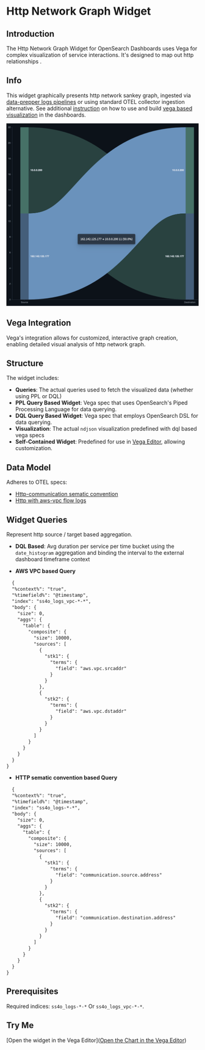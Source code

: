 
# Http Network Graph Widget

## Introduction
The Http Network Graph Widget for OpenSearch Dashboards uses Vega for complex visualization of service interactions. It's designed to map out http relationships .

## Info
This widget graphically presents http network sankey graph, ingested via [data-prepper logs pipelines](https://opensearch.org/docs/2.4/data-prepper/pipelines/configuration/sources/otel-logs-source/) or using standard OTEL collector ingestion alternative.
See additional [instruction](../../vega-visualizations.md) on how to use and build [vega based visualization](https://opensearch.org/docs/latest/dashboards/visualize/viz-index/#vega) in the dashboards.

![Http Network Visualization](http-network-graph.png)

## Vega Integration
Vega's integration allows for customized, interactive graph creation, enabling detailed visual analysis of http network graph.

## Structure
The widget includes:
- **Queries**: The actual queries used to fetch the visualized data (whether using PPL or DQL)
- **PPL Query Based Widget**: Vega spec that uses OpenSearch's Piped Processing Language for data querying.
- **DQL Query Based Widget**: Vega spec that employs OpenSearch DSL for data querying.
- **Visualization**: The actual `ndjson` visualization predefined with dql based vega specs
- **Self-Contained Widget**: Predefined for use in [Vega Editor](https://vega.github.io/editor/), allowing customization.

## Data Model
Adheres to OTEL specs:
- [Http-communication sematic convention](https://github.com/opensearch-project/opensearch-catalog/blob/main/schema/observability/logs/communication-1.0.0.mapping)
- [Http with aws-vpc flow logs](https://github.com/opensearch-project/opensearch-catalog/blob/main/schema/observability/logs/aws/aws_vpc_flow-1.0.0.mapping)

## Widget Queries

Represent http source / target based aggregation.
 
- **DQL Based**:
Avg duration per service per time bucket using the `date_histogram` aggregation and binding the interval to the external dashboard timeframe context

- **AWS VPC based Query**
```json5
  {
  "%context%": "true",
  "%timefield%": "@timestamp",
  "index": "ss4o_logs_vpc-*-*",
  "body": {
    "size": 0,
    "aggs": {
      "table": {
        "composite": {
          "size": 10000,
          "sources": [
            {
              "stk1": {
                "terms": {
                  "field": "aws.vpc.srcaddr"
                }
              }
            },
            {
              "stk2": {
                "terms": {
                  "field": "aws.vpc.dstaddr"
                }
              }
            }
          ]
        }
      }
    }
  }
}
```

- **HTTP sematic convention based Query**
```json5
  {
  "%context%": "true",
  "%timefield%": "@timestamp",
  "index": "ss4o_logs-*-*",
  "body": {
    "size": 0,
    "aggs": {
      "table": {
        "composite": {
          "size": 10000,
          "sources": [
            {
              "stk1": {
                "terms": {
                  "field": "communication.source.address"
                }
              }
            },
            {
              "stk2": {
                "terms": {
                  "field": "communication.destination.address"
                }
              }
            }
          ]
        }
      }
    }
  }
}
```

## Prerequisites
Required indices:  `ss4o_logs-*-*` Or `ss4o_logs_vpc-*-*`.

## Try Me
[Open the widget in the Vega Editor]([Open the Chart in the Vega Editor](https://vega.github.io/editor/#/url/vega/N4IgJAzgxgFgpgWwIYgFwhgF0wBwqgegIDc4BzJAOjIEtMYBXAI0poHsDp5kTykSArJQBWENgDsQAGhAATJJhSoA2qHFIEcNCABOSAO4ARBShkAzNjuSY0oHDrY44OzAE9tSMmR19M7cRCUikwANnCUTAxQANZwmBAgAL4ymHoBFlZoqiBuTtoZCAwhpiBwAB722vKYDAiUsa6UEJjRAIzSIEgJ6M1tSVKguVroBUUl5ZXo1bX1cI29AEwdXdqL-YOueSOWhcUdEzpVCjOybFAA+lBsDOI2Mis9NABeWokAujLESCEMcN2DbDY0TQrRSNE0snO1xsqDM3wgcBk5wgMCQOlk-xybEUIRBMggUSgfwgZiKeJAEGiNBwTlkaAADOYkDQwnTUPTkhg6JjMNjvmgFgsZMgysirj40OIiiEZDBuVk3pzPN5fP4eUhQsNQEgzJhnOcGrYKS12uhWgA2BaUVoAFitrQWQlaAHZnR01mb6ZQvV6FvT6f0QJEYnFutlDahQL1TSBWj7vZQ-QH8S0lmbLda7dbHdbXYHThcrjcYa1Qca+p6E77-e7U9oLfasw6nXn8c9hqXkqAI1GTfWM7b7TmXW6U9E07H49WA5yC5drrcQWXo-3G0OW6PyxO41XEzW2y8l+9EieuyB1JptOI2LI-u7rjoido9EYTB1Ukh0jsshstiAzCyeqHDIBzaAAhN41w4AAynAYRQLyOgAAQAD4oUhkEMDBcFwAhlhNCaSEALxEUh0x1NGqHoZh2HwYhBHjsRpHkQxSxnkM+Q7GM+wVIcUzHBRJoANQsWs9zdCAhrsZswz-mwIR0uYNBwRiWTlu0Y5LB8nRhsaSAxB03g4AAknSioDDkMmcVY3EgbxRw1IJ+nRExSEAOTRm5SEAPxkQJDGtCJ-mLEhqB+Y5rFBRFK7iasliYAAYspCnrJZf7NM5hkOFhTDuCoekGdpYguEaAEqXFLhJeVMiWLefFyH8RLiLINDiGQgZlSljyHtJf6jHsdmTCAAAULGuPSUUzK4rQAJQEEssXoK4UBJOZagaLJNEJPiD5Pug163ttORpCS34qL+snKj4FB6llUG5WpGUGTIRmmSA2mdap+UQO2701Xgj21H9OlqbyOLvb1slPcCL3ZTgD3fYohU7SVkb-slbIgK9ikgLVzhVI1cDNa17Wcp92hg-ykPWbs4z2T0UDfHAw1ua4blSOFU30jNywSdATOyAAmjOFkcdsNkDaU9MUozYQs2zHNjbNvOrLLcBC+01Pi7TPFDaJSMuSR7meSr6A6DQZBYAAMhqcGpWLckS3Tev+ZTIQEKcyCtfLbkzcorRvKbIBOI+ROKGQrxreeG0E80rUKP4AByN53jtDCh1eKdHR+X6ZOdaWyQBIRAbr9X685rkeambmrWeF6yerEdHWI6d7eeWfvidBQ-gX+SAfjg1l8FBuVybWsgCEgLRFhHRmA4CCx346h+BIyeHR0EaSXMs8Y7phraQ8yg5GiEc2FHDshK10Q4AoMAdJYymLugMAP08Ejg-iqJ-i1ngSPyaeh0FkaUCDMmY+0Vv5ZaPNOQt1DgADWAdLfmcs3JlHZsbE0vskJCSQkwT8sh9A0FkPQFmaDoEpBPnEIBaMQEyzAazdBLFFA6FPpQKBgZmGnwQTQpBatSHoKruOX2SRx79WdvVNIEcfZ+3pG8AAtMg5mDCIHRXbDzRaxoHCxAAOpEPoPbKy2tbJSxdqol4Hs2Be3ENI-2gcNEhyauHSO7x8RqzDOtS86AyjvkMUGfBHRJGyUIcQu+MhPbMkkIjPomlgY31kC1NqAB5BgJd2TegEDIOJCSyDGXEOIfGaSACcAg64xyWj4v8l98logCZ+CO2h4AWywB0cJrUjTVCUO3deSlypLU1qUzxIAriT2Ar3dAtV464hkIE7QjM9RkEsO4MJliIntLfGbAwxhFA716epERFl66rANonDa2dfETPUFM3QdThhH2grtLQMhDB-CXgnCQwNWmRKPjFLcEMD5lDvPnB+YdtBMGxLyBerimbaG8SBcQVxbxGmKEwOCmIsLVC1DkcoMIoxqyOc5E5mgjrk3QF8H4rxTxnmBU-CecBdTujxeUlxIBkA6GiO4sZwdb4dEOegRucAACyaIYb-nnms7ZfLZBN0DFAS+OA0CpF+HChFmL0UKExc0LRtzBgvO0DRWCdFLBIQAGTGownDA1uF6LQxIoI1oNcoVhFmfJSwOyuq-LPIo51Iy3WYxXMyzVQI4C6JCaVDGRytUhv0ZyG++i0Ykq5dGlMWrEk3ygHQPKUYLaXPAvqnCeFkKmqQsNGiAAJNgpAdABVcvrNoVFzVQXLZW1iNbh7jhmj5JCXpCmhS7ZQAAzIGJ4rVbzeLRj9MgOb0AQQtfmxCJqzUlrhk25w1aja1taPWstFbV0hXXW2hYHbfKbrCiLLE8k-DyvHdm-k-FoqERwV5QASYTuWwZzQSjFH0AB1MBeRwQUBQo1grtg5uzb0ZgsGPqQtBlmb6AOYCAxFBxYdPCInctaAApJB9yM0a4nllDuvivYU1pozUaMlvwQSUtFr4nwCEeVlKxnDIVbLZ5irRh0vVcMEiciJiq4BtwCmgCLricdjKhkutGQm7GgZglxtxdCrxHQ8HNSo5yNVt00ZjoU06pTPT3XQ0DJm9GuzFFCzPa4NMwnw2gNZILTWSkQghFTfpMjaMKPDC9OaTkvIL3UiNBOqdch-LYzfV5aDf6kLwcQzMN2oGpDgew+F4tkXossWQ7cVDoHMNJdw-sjAhGw1OZc+mtw5HviUdQK0ajF0KbYrY5Y8VnStqBlakBfSfhSBoDhCEBEyqU5Gg05i7TFIb2iboSgtBKiZjQw7TgmLdRzaW0wDbFFIRO0qYIXomA-C5tIQABy9rkft8hIBloBbG9oBbTQ1bmbfaJW79m5psXuJfSdF3J23uCxFJb1tbbrd8m5MIuovJhTcr939gY8EIiqZijz2gEBENkE6sm79tFwCaTikA8P0BgpSj5+r17PvjY1BAa7ZnhZyIewLJ7SEAB8SFWj9s7SxULYO8Onho3+GiLT1nZF5d9pACVLDQRfvoAAgk5joHn3HMpzqdPO2QHZFxLoPLjUFLUFtrtpPjA2aGCaIyAMoK0idBbkzAeaRnyvkrQP2jkMhzfW8q-t+3GAMfLad8MO3nOWXCo5Q7HnMgBc0QAEp-DiA1heHH1mC+FzoUXbAJdS94-CvXoAw5CYkzofJOgQ9IBagwTEOPvOOdE6AHHIAADECUBAJWdAlcXgZA2xE99oSvUBWgd47031IQao133cxV4YCxOSNI9-GmzoAefP3d80-DIBHcT96VPuG2hHc+6G0aRwrmyuD5t1V+fL9K1b9I7v8vQ+GSUGdD71l7Ke4Oz1GUO4IA2vOA6zQLrsJ4SIlKKnxF+vUlQBjcw1l8mMoI19ttAxdgYQvQSkZBzsl8uoV9wCZ9McoCigYDKAMlcYzAzAEQYQR9Xts1W90BHF8ZORoc4JWo4cL90BEd4kUdzA0dZ8scK88c6QCcn8SCQAE99AkJJdcRKVFRhC2xicOVg9l1CtPhaDgBOR3l844BSBbgJIAABGiFjaIVABAa4BEKQkATfdAYAaMVAcuGIW1TyBdd9agHQEyWQDmRYEw4eZycw6uSw1nGw0yRIVKRQsOCSbQwvOAaEDoAwkAWQ2uA5RjPNQ1UZHHHrPrXGL5dPJQ+IbQNQ5jYVVAWVGgGIMCYInADFbQIwg2Rw+9Zyewk0EombA2FwtoLyItdw2w8o8cSopyMwoiQRBYOos1Bozw7w5I-3XxLI56X3NlCQqCMPfAgxb+UIIY4EZlEIuI5xbSK4cQACdqNGGZNGOZcgRZNSSvAQG0AAIX7UKUKQ6Er3NHpEKQWAAGFkwq9DB+1Lj9tzRzjCkXR6RDj9tzibjxd9sABRcXf484wwc0Q4mvTcSvQ4wpP4-bb4mQSvQwP4w4m0AQc48XcXc0AQAQV4hE-450c0c0G0G4iGe4R8IrcbfYo4k4s4pUHwJQazKXdAKk4404wMWHALXvFvZkg41k2kzJblcdLk2SFkmkwMOjLHETNvXksUzkHQIoDVYU6U6ktkmBL+RUrVZUvkpvVwBAPHCkrU2UlIQnRkyk2QMwOAAQOlDhPQFkA0nklU-knIOgXTUAYZV1Zk80uAftOAb4mBNwV0rGBgIhOAORZFO2CfJkqvfbWQQpfbJAQdTkMgYM28ORPwTAQMqUz0i0n0v02GKCNMl0zFLMqvL03MwMGiBRZgdMzMlkM0nM30-LJAMoGgHkbI6IG4yTNvBYQpftfbG0TcT5Tsn1ZknsvsgcrKIhYcj0qvMc-st0Cg5yTCVTdAeXG+HwRcTkRfZsRkN3NA1AF3XcpAFJNgH6Q8NGZXOgDoFYxQVqCSLJEmERIAA))
